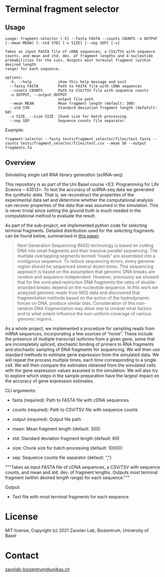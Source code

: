 # Terminal fragment selector

## Usage
```
usage: fragment-selector [-h] --fasta FASTA --counts COUNTS -o OUTPUT [--mean MEAN] [--std STD] [-s SIZE] [--sep SEP] [-v]

Takes as input FASTA file of cDNA sequences, a CSV/TSV with sequence counts, and mean and std. dev. of fragment lengths and 4 nucleotide probabilities for the cuts. Outputs most terminal fragment (within desired length
range) for each sequence.

options:
  -h, --help            show this help message and exit
  --fasta FASTA         Path to FASTA file with cDNA sequences
  --counts COUNTS       Path to CSV/TSV file with sequence counts
  -o OUTPUT, --output OUTPUT
                        output file path
  --mean MEAN           Mean fragment length (default: 300)
  --std STD             Standard deviation fragment length (defafult: 60)
  -s SIZE, --size SIZE  Chunk size for batch processing
  --sep SEP             Sequence counts file separator.
```

Example:

`fragment-selector --fasta tests/fragment_selector/files/test.fasta --counts tests/fragment_selector/files/test.csv --mean 50 --output fragments.fa`
## Overview
Simulating single cell RNA library generation (scRNA-seq)

This repository is as part of the Uni Basel course <E3: Programming for Life Science – 43513>. To test the accuracy of scRNA-seq data we generated the *synthetic data*. That is, we reconstruct the properties of the experimental data set and determine whether the computational analysis can recover properties of the data that was assumed in the simulation. This is never trivial since setting the ground truth is much needed in the computational method to evaluate the result. 


As part of the sub-project, we implemented python code for selecting terminal fragments. Detailed distribution used for the selecting fragments can be found below, summarised in [this paper](https://www.nature.com/articles/srep04532#MOESM1).
> Next Generation Sequencing (NGS) technology is based on cutting DNA into small fragments and their massive parallel sequencing. The multiple overlapping segments termed “reads” are assembled into a contiguous sequence. To reduce sequencing errors, every genome region should be sequenced several dozen times. This sequencing approach is based on the assumption that genomic DNA breaks are random and sequence-independent. However, previously we showed that for the sonicated restriction DNA fragments the rates of double-stranded breaks depend on the nucleotide sequence. In this work we analyzed genomic reads from NGS data and discovered that fragmentation methods based on the action of the hydrodynamic forces on DNA, produce similar bias. Consideration of this non-random DNA fragmentation may allow one to unravel what factors and to what extent influence the non-uniform coverage of various genomic regions.

As a whole project, we implemented a procedure for sampling reads from mRNA sequences, incorporating a few sources of “noise”. These include the presence of multiple transcript isoforms from a given gene, some that are incompletely spliced, stochastic binding of primers to RNA fragments and stochastic sampling of DNA fragments for sequencing. We will then use standard methods to estimate gene expression from the simulated data. We will repeat the process multiple times, each time corresponding to a single cell. We will then compare the estimates obtained from the simulated cells with the gene expression values assumed in the simulation. We will also try to explore which steps in the sample preparation have the largest impact on the accuracy of gene expression estimates.



CLI arguments:
- fasta (required): Path to FASTA file with cDNA sequences
- counts (required): Path to CSV/TSV file with sequence counts
- output (required): Output file path

- mean: Mean fragment length (default: 300)
- std: Standard deviation fragment length (default: 60)
- size: Chunk size for batch processing (default: 10000)
- sep: Sequence counts file separator (default: ",")

"""Takes as input FASTA file of cDNA sequences, a CSV/TSV with sequence counts, and mean and std. dev. of fragment lengths. Outputs most terminal fragment (within desired length range) for each sequence."""

Output:
- Text file with most terminal fragments for each sequence.


# License

MIT license, Copyright (c) 2021 Zavolan Lab, Biozentrum, University of Basel

# Contact
zavolab-biozentrum@unibas.ch

